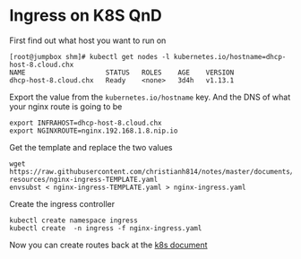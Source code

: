 # Ingress on K8S QnD

First find out what host you want to run on

```
[root@jumpbox shm]# kubectl get nodes -l kubernetes.io/hostname=dhcp-host-8.cloud.chx
NAME                    STATUS   ROLES    AGE    VERSION
dhcp-host-8.cloud.chx   Ready    <none>   3d4h   v1.13.1
```

Export the value from the `kubernetes.io/hostname` key. And the DNS of what your nginx route is going to be

```
export INFRAHOST=dhcp-host-8.cloud.chx
export NGINXROUTE=nginx.192.168.1.8.nip.io
```

Get the template and replace the two values

```
wget https://raw.githubusercontent.com/christianh814/notes/master/documents/k8s-resources/nginx-ingress-TEMPLATE.yaml
envsubst < nginx-ingress-TEMPLATE.yaml > nginx-ingress.yaml
```

Create the ingress controller

```
kubectl create namespace ingress
kubectl create  -n ingress -f nginx-ingress.yaml
```

Now you can create routes back at the [k8s document](k8s.md)
